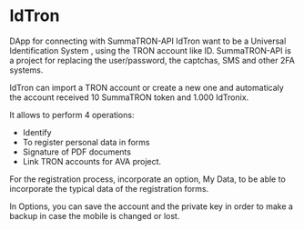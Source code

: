 # IdTron
DApp for connecting with SummaTRON-API
IdTron want to be a Universal Identification System , using the TRON account like ID.
SummaTRON-API is a project for replacing the user/password, the captchas, SMS and other 2FA systems.

IdTron can import a TRON account or create a new one and automaticaly the account received 10 SummaTRON token and 1.000 IdTronix.

It allows to perform 4 operations:
- Identify
- To register personal data in forms
- Signature of PDF documents
- Link TRON accounts for AVA project.

For the registration process, incorporate an option, My Data, to be able to incorporate the typical data of the registration forms.

In Options, you can save the account and the private key in order to make a backup in case the mobile is changed or lost.

